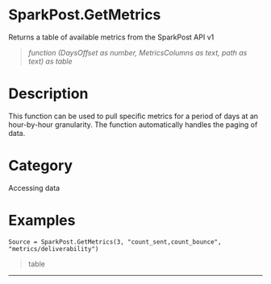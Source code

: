 ﻿# SparkPost.GetMetrics
Returns a table of available metrics from the SparkPost API v1
> _function (DaysOffset as number, MetricsColumns as text, path as text) as table_
# Description 
This function can be used to pull specific metrics for a period of days at an hour-by-hour granularity. The function automatically handles the paging of data.
# Category 
Accessing data
# Examples 

```
Source = SparkPost.GetMetrics(3, "count_sent,count_bounce", "metrics/deliverability")
```
> table
***
